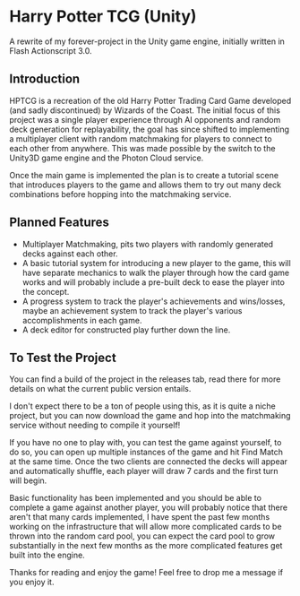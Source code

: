 Harry Potter TCG (Unity)
========================

A rewrite of my forever-project in the Unity game engine, initially written in Flash Actionscript 3.0.

Introduction
------------
HPTCG is a recreation of the old Harry Potter Trading Card Game developed (and sadly discontinued) by Wizards of the Coast.
The initial focus of this project was a single player experience through AI opponents and random deck generation for replayability, the goal has since shifted to implementing a multiplayer client with random matchmaking for players to connect to each other from anywhere. This was made possible by the switch to the Unity3D game engine and the Photon Cloud service.

Once the main game is implemented the plan is to create a tutorial scene that introduces players to the game and allows them to try out many deck combinations before hopping into the matchmaking service.

Planned Features
----------------
* Multiplayer Matchmaking, pits two players with randomly generated decks against each other.
* A basic tutorial system for introducing a new player to the game, this will have separate mechanics to walk the player through how the card game works and will probably include a pre-built deck to ease the player into the concept.
* A progress system to track the player's achievements and wins/losses, maybe an achievement system to track the player's various accomplishments in each game.
* A deck editor for constructed play further down the line.

To Test the Project
-------------------
You can find a build of the project in the releases tab, read there for more details on what  the current public version entails.

I don't expect there to be a ton of people using this, as it is quite a niche project, but you can now download the game and hop into the matchmaking service without needing to compile it yourself!

If you have no one to play with, you can test the game against yourself, to do so, you can open up multiple instances of the game and hit Find Match at the same time. Once the two clients are connected the decks will appear and automatically shuffle, each player will draw 7 cards and the first turn will begin.

Basic functionality has been implemented and you should be able to complete a game against another player, you will probably notice that there aren't that many cards implemented, I have spent the past few months working on the infrastructure that will allow more complicated cards to be thrown into the random card pool, you can expect the card pool to grow substantially in the next few months as the more complicated features get built into the engine.

Thanks for reading and enjoy the game! Feel free to drop me a message if you enjoy it.
